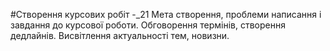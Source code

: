 #Створення курсових робіт -_21
Мета створення, проблеми написання і завдання до курсової роботи. 
Обговорення термінів, створення дедлайнів. Висвітлення актуальності тем, новизни. 
